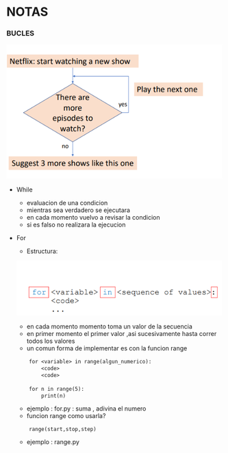 # NOTAS

### BUCLES

![bucles](./../img/image-bucles.png)

- While
    - evaluacion de una condicion
    - mientras sea verdadero se ejecutara
    - en cada momento vuelvo a revisar la condicion
    - si es falso no realizara la ejecucion


- For
    - Estructura:
      
     ![image-for](./../img/image-for.png)
    - en cada momento momento toma un valor de la secuencia
    - en primer momento el primer valor ,asi sucesivamente hasta correr todos los valores
    -  un comun forma de implementar es con la funcion range
    ```
        for <variable> in range(algun_numerico):
            <code>
            <code>

        for n in range(5):
            print(n)
    ```
    - ejemplo : for.py :
        suma , adivina el numero
    - funcion range como usarla?
    ```
        range(start,stop,step)
    ```
    - ejemplo : range.py
    





